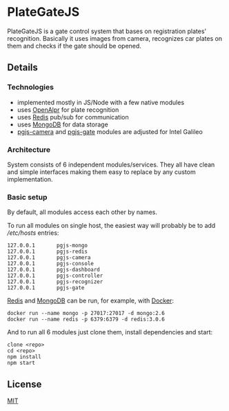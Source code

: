 # PlateGateJS

PlateGateJS is a gate control system that bases on registration plates' recognition.
Basically it uses images from camera, recognizes car plates on them and checks if the gate should be opened.

## Details

### Technologies
* implemented mostly in JS/Node with a few native modules  
* uses [OpenAlpr](https://github.com/openalpr/openalpr) for plate recognition
* uses [Redis](http://redis.io) pub/sub for communication
* uses [MongoDB](https://mongodb.org) for data storage
* [pgjs-camera](https://github.com/plategatejs/pgjs-camera) and [pgjs-gate](https://github.com/plategatejs/pgjs-gate) modules are adjusted for Intel Galileo

### Architecture
System consists of 6 independent modules/services. They all have clean and simple interfaces making them easy to replace by any custom implementation.
 
### Basic setup
By default, all modules access each other by names.

To run all modules on single host, the easiest way will probably be to add _/etc/hosts_ entries:
```
127.0.0.1       pgjs-mongo
127.0.0.1       pgjs-redis
127.0.0.1       pgjs-camera
127.0.0.1       pgjs-console
127.0.0.1       pgjs-dashboard
127.0.0.1       pgjs-controller
127.0.0.1       pgjs-recognizer
127.0.0.1       pgjs-gate
```

[Redis](http://redis.io) and [MongoDB](https://mongodb.org) can be run, for example, with [Docker](https://www.docker.com):
```
docker run --name mongo -p 27017:27017 -d mongo:2.6
docker run --name redis -p 6379:6379 -d redis:3.0.6
```

And to run all 6 modules just clone them, install dependencies and start:
```
clone <repo>
cd <repo>
npm install
npm start
```

## License
[MIT](license.md)
